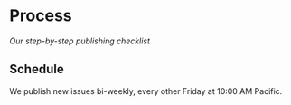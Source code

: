 # Process

*Our step-by-step publishing checklist*

## Schedule

We publish new issues bi-weekly, every other Friday at 10:00 AM Pacific.
